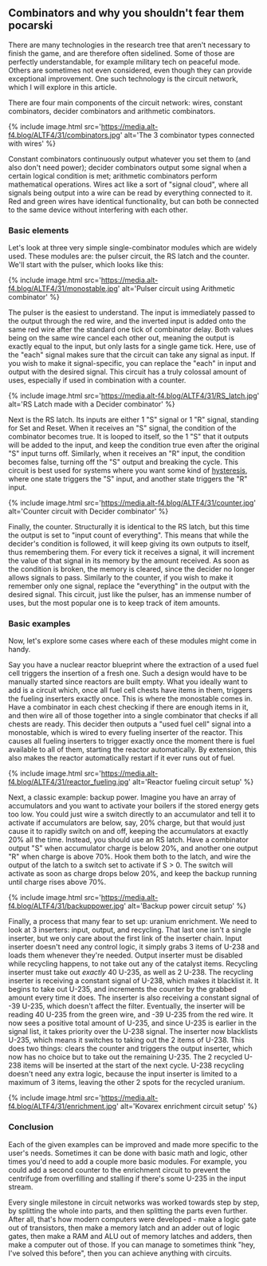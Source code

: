 ## Combinators and why you shouldn't fear them <author>pocarski</author>

There are many technologies in the research tree that aren't necessary to finish the game, and are therefore often sidelined. Some of those are perfectly understandable, for example military tech on peaceful mode. Others are sometimes not even considered, even though they can provide exceptional improvement. One such technology is the circuit network, which I will explore in this article.

There are four main components of the circuit network: wires, constant combinators, decider combinators and arithmetic combinators.

{% include image.html src='https://media.alt-f4.blog/ALTF4/31/combinators.jpg' alt='The 3 combinator types connected with wires' %}

Constant combinators continuously output whatever you set them to (and also don't need power); decider combinators output some signal when a certain logical condition is met; arithmetic combinators perform mathematical operations. Wires act like a sort of "signal cloud", where all signals being output into a wire can be read by everything connected to it. Red and green wires have identical functionality, but can both be connected to the same device without interfering with each other.

### Basic elements

Let's look at three very simple single-combinator modules which are widely used. These modules are: the pulser circuit, the RS latch and the counter. We'll start with the pulser, which looks like this:

{% include image.html src='https://media.alt-f4.blog/ALTF4/31/monostable.jpg' alt='Pulser circuit using Arithmetic combinator' %}

The pulser is the easiest to understand. The input is immediately passed to the output through the red wire, and the inverted input is added onto the same red wire after the standard one tick of combinator delay. Both values being on the same wire cancel each other out, meaning the output is exactly equal to the input, but only lasts for a single game tick. Here, use of the "each" signal makes sure that the circuit can take any signal as input. If you wish to make it signal-specific, you can replace the "each" in input and output with the desired signal. This circuit has a truly colossal amount of uses, especially if used in combination with a counter.

{% include image.html src='https://media.alt-f4.blog/ALTF4/31/RS_latch.jpg' alt='RS Latch made with a Decider combinator' %}

Next is the RS latch. Its inputs are either 1 "S" signal or 1 "R" signal, standing for Set and Reset. When it receives an "S" signal, the condition of the combinator becomes true. It is looped to itself, so the 1 "S" that it outputs will be added to the input, and keep the condition true even after the original "S" input turns off. Similarly, when it receives an "R" input, the condition becomes false, turning off the "S" output and breaking the cycle. This circuit is best used for systems where you want some kind of [hysteresis](https://en.wikipedia.org/wiki/Hysteresis), where one state triggers the "S" input, and another state triggers the "R" input.

{% include image.html src='https://media.alt-f4.blog/ALTF4/31/counter.jpg' alt='Counter circuit with Decider combinator' %}

Finally, the counter. Structurally it is identical to the RS latch, but this time the output is set to "input count of everything". This means that while the decider's condition is followed, it will keep giving its own outputs to itself, thus remembering them. For every tick it receives a signal, it will increment the value of that signal in its memory by the amount received. As soon as the condition is broken, the memory is cleared, since the decider no longer allows signals to pass. Similarly to the counter, if you wish to make it remember only one signal, replace the "everything" in the output with the desired signal. This circuit, just like the pulser, has an immense number of uses, but the most popular one is to keep track of item amounts.

### Basic examples

Now, let's explore some cases where each of these modules might come in handy.

Say you have a nuclear reactor blueprint where the extraction of a used fuel cell triggers the insertion of a fresh one. Such a design would have to be manually started since reactors are built empty. What you ideally want to add is a circuit which, once all fuel cell chests have items in them, triggers the fueling inserters exactly once. This is where the monostable comes in. Have a combinator in each chest checking if there are enough items in it, and then wire all of those together into a single combinator that checks if all chests are ready. This decider then outputs a "used fuel cell" signal into a monostable, which is wired to every fueling inserter of the reactor. This causes all fueling inserters to trigger exactly once the moment there is fuel available to all of them, starting the reactor automatically. By extension, this also makes the reactor automatically restart if it ever runs out of fuel.

{% include image.html src='https://media.alt-f4.blog/ALTF4/31/reactor_fueling.jpg' alt='Reactor fueling circuit setup' %}

Next, a classic example: backup power. Imagine you have an array of accumulators and you want to activate your boilers if the stored energy gets too low. You could just wire a switch directly to an accumulator and tell it to activate if accumulators are below, say, 20% charge, but that would just cause it to rapidly switch on and off, keeping the accumulators at exactly 20% all the time. Instead, you should use an RS latch. Have a combinator output "S" when accumulator charge is below 20%, and another one output "R" when charge is above 70%. Hook them both to the latch, and wire the output of the latch to a switch set to activate if S > 0. The switch will activate as soon as charge drops below 20%, and keep the backup running until charge rises above 70%.

{% include image.html src='https://media.alt-f4.blog/ALTF4/31/backuppower.jpg' alt='Backup power circuit setup' %}

Finally, a process that many fear to set up: uranium enrichment. We need to look at 3 inserters: input, output, and recycling. That last one isn't a single inserter, but we only care about the first link of the inserter chain. Input inserter doesn't need any control logic, it simply grabs 3 items of U-238 and loads them whenever they're needed. Output inserter must be disabled while recycling happens, to not take out any of the catalyst items. Recycling inserter must take out *exactly* 40 U-235, as well as 2 U-238. The recycling inserter is receiving a constant signal of U-238, which makes it blacklist it. It begins to take out U-235, and increments the counter by the grabbed amount every time it does. The inserter is also receiving a constant signal of -39 U-235, which doesn't affect the filter. Eventually, the inserter will be reading 40 U-235 from the green wire, and -39 U-235 from the red wire. It now sees a positive total amount of U-235, and since U-235 is earlier in the signal list, it takes priority over the U-238 signal. The inserter now blacklists U-235, which means it switches to taking out the 2 items of U-238. This does two things: clears the counter and triggers the output inserter, which now has no choice but to take out the remaining U-235. The 2 recycled U-238 items will be inserted at the start of the next cycle. U-238 recycling doesn't need any extra logic, because the input inserter is limited to a maximum of 3 items, leaving the other 2 spots for the recycled uranium.

{% include image.html src='https://media.alt-f4.blog/ALTF4/31/enrichment.jpg' alt='Kovarex enrichment circuit setup' %}

### Conclusion

Each of the given examples can be improved and made more specific to the user's needs. Sometimes it can be done with basic math and logic, other times you'd need to add a couple more basic modules. For example, you could add a second counter to the enrichment circuit to prevent the centrifuge from overfilling and stalling if there's some U-235 in the input stream.

Every single milestone in circuit networks was worked towards step by step, by splitting the whole into parts, and then splitting the parts even further. After all, that's how modern computers were developed - make a logic gate out of transistors, then make a memory latch and an adder out of logic gates, then make a RAM and ALU out of memory latches and adders, then make a computer out of those. If you can manage to sometimes think "hey, I've solved this before", then you can achieve anything with circuits.
